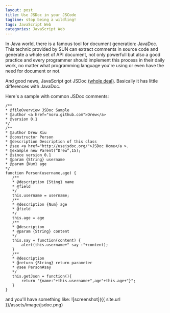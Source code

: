 ```yaml
---
layout: post
title: Use JSDoc in your JSCode
tagline: stop being a wildling!
tags: JavaScript Web
categories: JavaScript Web
---
```


In Java world, there is a famous tool for document generation: JavaDoc. This technic provided by SUN can extract comments in source code and generate a whole set of API document, not only powerfull but also a good practice and every programmer should implement this process in their daily work, no matter what programming language you're using or even have the need for document or not.

And good news, JavaScript got JSDoc [(whole deal)](http://http://usejsdoc.org/). Basically it has little differences with JavaDoc.

Here's a sample with common JSDoc comments:

 
    /**    
    * @fileOverview JSDoc Sample   
    * @author <a href="noru.github.com">Drew</a>    
    * @version 0.1    
    */    
    /**    
    * @author Drew Xiu   
    * @constructor Person    
    * @description Description of this class    
    * @see <a href="http://usejsdoc.org/">JSDoc Home</a >.    
    * @example new Parent(“Drew”,15);    
    * @since version 0.1    
    * @param {String} username   
    * @param {Num} age   
    */    
    function Person(username,age) {    
       /**    
       * @description {Sting} name   
       * @field     
       */    
       this.username = username;    
       /**    
       * @description {Num} age   
       * @field    
       */    
       this.age = age    
       /**    
       * @description   
       * @param {String} content   
       */    
       this.say = function(content) {    
           alert(this.username+" say :"+content);    
       }    
       /**    
       * @description    
       * @return {String} return parameter   
       * @see Person#say    
       */    
       this.getJson = function(){    
           return "{name:"+this.username+",age"+this.age+"}";    
       }    
    }    


and you'll have something like:
![screenshot]({{ site.url }}/assets/image/jsdoc.png)

